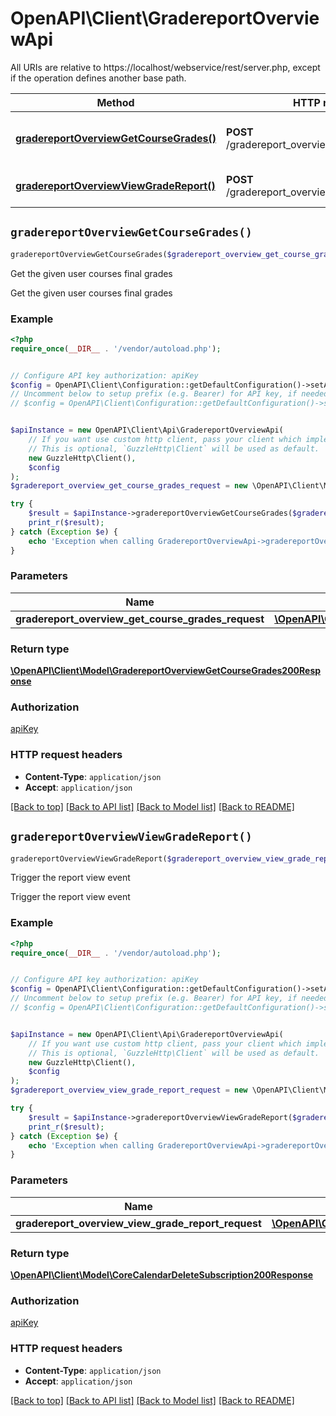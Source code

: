 # OpenAPI\Client\GradereportOverviewApi

All URIs are relative to https://localhost/webservice/rest/server.php, except if the operation defines another base path.

| Method | HTTP request | Description |
| ------------- | ------------- | ------------- |
| [**gradereportOverviewGetCourseGrades()**](GradereportOverviewApi.md#gradereportOverviewGetCourseGrades) | **POST** /gradereport_overview_get_course_grades | Get the given user courses final grades |
| [**gradereportOverviewViewGradeReport()**](GradereportOverviewApi.md#gradereportOverviewViewGradeReport) | **POST** /gradereport_overview_view_grade_report | Trigger the report view event |


## `gradereportOverviewGetCourseGrades()`

```php
gradereportOverviewGetCourseGrades($gradereport_overview_get_course_grades_request): \OpenAPI\Client\Model\GradereportOverviewGetCourseGrades200Response
```

Get the given user courses final grades

Get the given user courses final grades

### Example

```php
<?php
require_once(__DIR__ . '/vendor/autoload.php');


// Configure API key authorization: apiKey
$config = OpenAPI\Client\Configuration::getDefaultConfiguration()->setApiKey('Authorization', 'YOUR_API_KEY');
// Uncomment below to setup prefix (e.g. Bearer) for API key, if needed
// $config = OpenAPI\Client\Configuration::getDefaultConfiguration()->setApiKeyPrefix('Authorization', 'Bearer');


$apiInstance = new OpenAPI\Client\Api\GradereportOverviewApi(
    // If you want use custom http client, pass your client which implements `GuzzleHttp\ClientInterface`.
    // This is optional, `GuzzleHttp\Client` will be used as default.
    new GuzzleHttp\Client(),
    $config
);
$gradereport_overview_get_course_grades_request = new \OpenAPI\Client\Model\GradereportOverviewGetCourseGradesRequest(); // \OpenAPI\Client\Model\GradereportOverviewGetCourseGradesRequest

try {
    $result = $apiInstance->gradereportOverviewGetCourseGrades($gradereport_overview_get_course_grades_request);
    print_r($result);
} catch (Exception $e) {
    echo 'Exception when calling GradereportOverviewApi->gradereportOverviewGetCourseGrades: ', $e->getMessage(), PHP_EOL;
}
```

### Parameters

| Name | Type | Description  | Notes |
| ------------- | ------------- | ------------- | ------------- |
| **gradereport_overview_get_course_grades_request** | [**\OpenAPI\Client\Model\GradereportOverviewGetCourseGradesRequest**](../Model/GradereportOverviewGetCourseGradesRequest.md)|  | |

### Return type

[**\OpenAPI\Client\Model\GradereportOverviewGetCourseGrades200Response**](../Model/GradereportOverviewGetCourseGrades200Response.md)

### Authorization

[apiKey](../../README.md#apiKey)

### HTTP request headers

- **Content-Type**: `application/json`
- **Accept**: `application/json`

[[Back to top]](#) [[Back to API list]](../../README.md#endpoints)
[[Back to Model list]](../../README.md#models)
[[Back to README]](../../README.md)

## `gradereportOverviewViewGradeReport()`

```php
gradereportOverviewViewGradeReport($gradereport_overview_view_grade_report_request): \OpenAPI\Client\Model\CoreCalendarDeleteSubscription200Response
```

Trigger the report view event

Trigger the report view event

### Example

```php
<?php
require_once(__DIR__ . '/vendor/autoload.php');


// Configure API key authorization: apiKey
$config = OpenAPI\Client\Configuration::getDefaultConfiguration()->setApiKey('Authorization', 'YOUR_API_KEY');
// Uncomment below to setup prefix (e.g. Bearer) for API key, if needed
// $config = OpenAPI\Client\Configuration::getDefaultConfiguration()->setApiKeyPrefix('Authorization', 'Bearer');


$apiInstance = new OpenAPI\Client\Api\GradereportOverviewApi(
    // If you want use custom http client, pass your client which implements `GuzzleHttp\ClientInterface`.
    // This is optional, `GuzzleHttp\Client` will be used as default.
    new GuzzleHttp\Client(),
    $config
);
$gradereport_overview_view_grade_report_request = new \OpenAPI\Client\Model\GradereportOverviewViewGradeReportRequest(); // \OpenAPI\Client\Model\GradereportOverviewViewGradeReportRequest

try {
    $result = $apiInstance->gradereportOverviewViewGradeReport($gradereport_overview_view_grade_report_request);
    print_r($result);
} catch (Exception $e) {
    echo 'Exception when calling GradereportOverviewApi->gradereportOverviewViewGradeReport: ', $e->getMessage(), PHP_EOL;
}
```

### Parameters

| Name | Type | Description  | Notes |
| ------------- | ------------- | ------------- | ------------- |
| **gradereport_overview_view_grade_report_request** | [**\OpenAPI\Client\Model\GradereportOverviewViewGradeReportRequest**](../Model/GradereportOverviewViewGradeReportRequest.md)|  | |

### Return type

[**\OpenAPI\Client\Model\CoreCalendarDeleteSubscription200Response**](../Model/CoreCalendarDeleteSubscription200Response.md)

### Authorization

[apiKey](../../README.md#apiKey)

### HTTP request headers

- **Content-Type**: `application/json`
- **Accept**: `application/json`

[[Back to top]](#) [[Back to API list]](../../README.md#endpoints)
[[Back to Model list]](../../README.md#models)
[[Back to README]](../../README.md)
